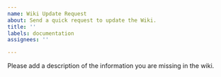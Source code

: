 ```yaml
---
name: Wiki Update Request
about: Send a quick request to update the Wiki.
title: ''
labels: documentation
assignees: ''

---
```


Please add a description of the information you are missing in the wiki.
